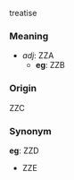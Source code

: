 treatise
### Meaning
+ _adj_: ZZA
    + __eg__: ZZB

### Origin

ZZC

### Synonym

__eg__: ZZD

+ ZZE


